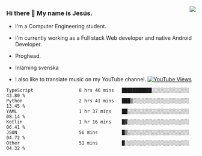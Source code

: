 <img align='right' src="https://github-readme-stats-eight-rose-90.vercel.app
/api?username=JesusJimenezG&show_icons=true&theme=radical">

### Hi there 👋 My name is Jesús.
- I'm a Computer Engineering student.
- I'm currently working as a Full stack Web developer and native Android Developer.

- Proghead.
- Inlärning svenska
- I also like to translate music on my YouTube channel. [![YouTube Views](https://img.shields.io/youtube/channel/views/UCWnlcC4_sV9Imcy9ysQpxHA?style=social)](https://www.youtube.com/channel/UCWnlcC4_sV9Imcy9ysQpxHA)

<!--START_SECTION:waka-->

```text
TypeScript                 8 hrs 46 mins   ███████████░░░░░░░░░░░░░░   43.80 %
Python                     2 hrs 41 mins   ███▒░░░░░░░░░░░░░░░░░░░░░   13.45 %
YAML                       1 hr 37 mins    ██░░░░░░░░░░░░░░░░░░░░░░░   08.14 %
Kotlin                     1 hr 16 mins    █▓░░░░░░░░░░░░░░░░░░░░░░░   06.41 %
JSON                       56 mins         █▒░░░░░░░░░░░░░░░░░░░░░░░   04.72 %
Other                      51 mins         █░░░░░░░░░░░░░░░░░░░░░░░░   04.32 %
```

<!--END_SECTION:waka-->

<!--
**JesusJimenezG/JesusJimenezG** is a ✨ _special_ ✨ repository because its `README.md` (this file) appears on your GitHub profile.

Here are some ideas to get you started:

- 🔭 I’m currently working on ...
- 🌱 I’m currently learning ...
- 👯 I’m looking to collaborate on ...
- 🤔 I’m looking for help with ...
- 💬 Ask me about ...
- 📫 How to reach me: ...
- 😄 Pronouns: ...
- ⚡ Fun fact: ...
-->
